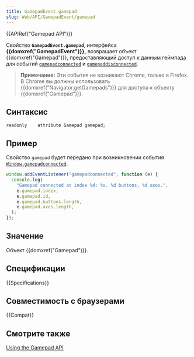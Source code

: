 ```yaml
---
title: GamepadEvent.gamepad
slug: Web/API/GamepadEvent/gamepad
---
```


{{APIRef("Gamepad API")}}

Свойство **`GamepadEvent.gamepad`**, интерфейса **{{domxref("GamepadEvent")}},** возвращает объект {{domxref("Gamepad")}}, предоставляющий доступ к данным геймпада для событий [`gamepadconnected`](/ru/docs/Web/Events/gamepadconnected) и [`gamepaddisconnected`](/ru/docs/Web/Events/gamepaddisconnected).

> **Примечание:** Эти события не возникают Chrome, только в Firefox. В Chrome вы должны использовать {{domxref("Navigator.getGamepads")}} для доступа к объекту {{domxref("Gamepad")}}.

## Синтаксис

```
readonly    attribute Gamepad gamepad;
```

## Пример

Свойство `gamepad` будет передано при возникновении события [`Window.gamepadconnected`](/ru/docs/Web/Events/gamepadconnected).

```js
window.addEventListener("gamepadconnected", function (e) {
  console.log(
    "Gamepad connected at index %d: %s. %d buttons, %d axes.",
    e.gamepad.index,
    e.gamepad.id,
    e.gamepad.buttons.length,
    e.gamepad.axes.length,
  );
});
```

## Значение

Объект {{domxref("Gamepad")}}.

## Спецификации

{{Specifications}}

## Совместимость с браузерами

{{Compat}}

## Смотрите также

[Using the Gamepad API](/ru/docs/Web/Guide/API/Gamepad)
